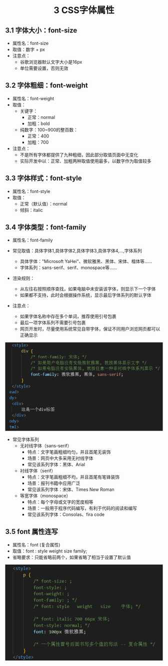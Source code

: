 # <center>3 CSS字体属性

## 3.1 字体大小：font-size

- 属性名：font-size
- 取值：数字 + px
- 注意点：
    - 谷歌浏览器默认文字大小是16px
    - 单位需要设置，否则无效


## 3.2 字体粗细：font-weight

- 属性名：font-weight
- 取值：
    - 关键字：
      - 正常：normal
      - 加粗：bold
    - 纯数字：100~900的整百数：
      - 正常：400
      - 加粗：700
- 注意点：
    - 不是所有字体都提供了九种粗细，因此部分取值页面中无变化
    - 实际开发中以：正常、加粗两种取值使用最多，以数字作为取值较多

## 3.3 字体样式：font-style

- 属性名：font-style
- 取值：
    - 正常（默认值）：normal
    - 倾斜：italic

## 3.4 字体类型：font-family

- 属性名：font-family
- 常见取值：具体字体1,具体字体2,具体字体3,具体字体4,...,字体系列
  - 具体字体："Microsoft YaHei"、微软雅黑、黑体、宋体、楷体等......
  - 字体系列：sans-serif、serif、monospace等......


- 渲染规则：
  - 从左往右按照顺序查找，如果电脑中未安装该字体，则显示下一个字体
  - 如果都不支持，此时会根据操作系统，显示最后字体系列的默认字体


- 注意点：
  - 如果字体名称中存在多个单词，推荐使用引号包裹
  - 最后一项字体系列不需要引号包裹
  - 网页开发时，尽量使用系统常见自带字体，保证不同用户浏览网页都可以正确显示


 ![图 12](../images/dc2f347b3edd386ada45982f78bd7a7fa879ad0e9d151e882f546642fda96d5d.png)  


- 常见字体系列
  - 无衬线字体（sans-serif）
    - 特点：文字笔画粗细均匀，并且首尾无装饰
    - 场景：网页中大多采用无衬线字体
    - 常见该系列字体：黑体、Arial
  - 衬线字体（serif）
     - 特点：文字笔画粗细不均，并且首尾有笔锋装饰
     - 场景：报刊书籍中应用广泛
     - 常见该系列字体：宋体、Times New Roman
  - 等宽字体（monospace）
     - 特点：每个字母或文字的宽度相等
     - 场景：一般用于程序代码编写，有利于代码的阅读和编写
     - 常见该系列字体：Consolas、fira code

## 3.5 font 属性连写

- 属性名：font (复合属性)
- 取值：font : style weight size family;
- 省略要求：只能省略前两个，如果省略了相当于设置了默认值

![图 14](../images/bdd062de1bd635f75c846fa782a80891a5831077b62446e6d192ff86a88cfdcd.png) 


